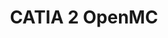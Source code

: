 ---
layout: project
title: "CATIA 2 OpenMC"
description: "First project"
start_date: 2022-06-01
end_date: 2022-09-31
client: "NAAREA"

---